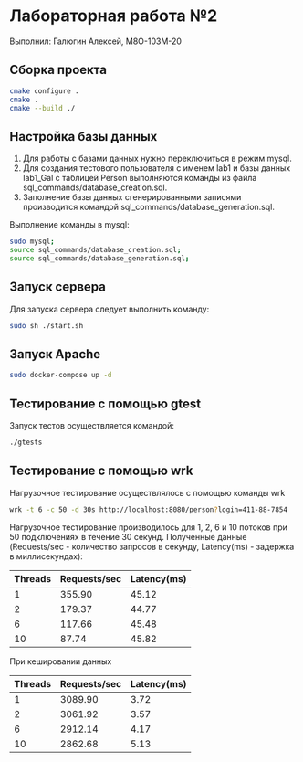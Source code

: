 # Лабораторная работа №2 #

Выполнил: Галюгин Алексей, М8О-103М-20

## Сборка проекта ##

```bash
cmake configure .
cmake .
cmake --build ./
```

## Настройка базы данных ##

1. Для работы с базами данных нужно переключиться в режим mysql.
2. Для создания тестового пользователя с именем lab1 и базы данных lab1_Gal с таблицей Person выполняются команды из файла sql_commands/database_creation.sql.
3. Заполнение базы данных сгенерированными записями производится командой sql_commands/database_generation.sql.

Выполнение команды в mysql:

```bash
sudo mysql;
source sql_commands/database_creation.sql;
source sql_commands/database_generation.sql;
```

## Запуск сервера ##

Для запуска сервера следует выполнить команду:

```bash
sudo sh ./start.sh
```

## Запуск Apache ##

```bash
sudo docker-compose up -d
```

## Тестирование с помощью gtest ##

Запуск тестов осуществляется командой:

```bash
./gtests
```

## Тестирование с помощью wrk ##

Нагрузочное тестирование осуществлялось с помощью команды wrk

```bash
wrk -t 6 -c 50 -d 30s http://localhost:8080/person?login=411-88-7854 
```

Нагрузочное тестирование производилось для 1, 2, 6 и 10 потоков при 50 подключениях в течение 30 секунд. Полученные данные (Requests/sec - количество запросов в секунду, Latency(ms) - задержка в миллисекундах):

Threads | Requests/sec | Latency(ms)
---     | ---          | ---
1       | 355.90       | 45.12
2       | 179.37       | 44.77
6       | 117.66       | 45.48
10      | 87.74        | 45.82

При кешировании данных

Threads | Requests/sec | Latency(ms)
---     | ---          | ---
1       | 3089.90      | 3.72
2       | 3061.92      | 3.57
6       | 2912.14      | 4.17
10      | 2862.68      | 5.13